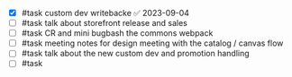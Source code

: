 - [x] #task custom dev writebacke ✅ 2023-09-04
- [ ] #task talk about storefront release and sales
- [ ] #task CR and mini bugbash the commons webpack
- [ ] #task meeting notes for design meeting with the catalog / canvas flow
- [ ] #task talk about the new custom dev and promotion handling
- [ ] #task 